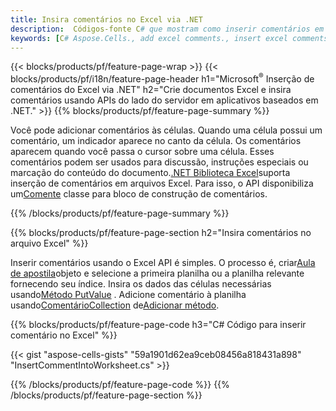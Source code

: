 ```yaml
---
title: Insira comentários no Excel via .NET
description:  Códigos-fonte C# que mostram como inserir comentários em arquivos Excel Microsoft usando a Biblioteca .NET.
keywords: [C# Aspose.Cells., add excel comments., insert excel comments., access excel comments., remove excel comments., delete excel comments., add comments in excel., insert comments in excel., access comments in excel., remove comments in excel., delete comments in excel]
---
```

{{< blocks/products/pf/feature-page-wrap >}}
{{< blocks/products/pf/i18n/feature-page-header h1="Microsoft<sup>&reg;</sup> Inserção de comentários do Excel via .NET" h2="Crie documentos Excel e insira comentários usando APIs do lado do servidor em aplicativos baseados em .NET." >}}
{{% blocks/products/pf/feature-page-summary %}}

 Você pode adicionar comentários às células. Quando uma célula possui um comentário, um indicador aparece no canto da célula. Os comentários aparecem quando você passa o cursor sobre uma célula. Esses comentários podem ser usados para discussão, instruções especiais ou marcação do conteúdo do documento.[.NET Biblioteca Excel](/cells/pt/net/)suporta inserção de comentários em arquivos Excel. Para isso, o API disponibiliza um[Comente](https://reference.aspose.com/cells/net/aspose.cells/comment) classe para bloco de construção de comentários.

{{% /blocks/products/pf/feature-page-summary %}}

{{% blocks/products/pf/feature-page-section h2="Insira comentários no arquivo Excel" %}}

 Inserir comentários usando o Excel API é simples. O processo é, criar[Aula de apostila](https://reference.aspose.com/cells/net/aspose.cells/workbook)objeto e selecione a primeira planilha ou a planilha relevante fornecendo seu índice. Insira os dados das células necessárias usando[Método PutValue](https://reference.aspose.com/cells/net/aspose.cells/cell/methods/putvalue/index) . Adicione comentário à planilha usando[ComentárioCollection](https://reference.aspose.com/cells/net/aspose.cells/commentcollection) de[Adicionar método](https://reference.aspose.com/cells/net/aspose.cells.commentcollection/add/methods/1).

{{% blocks/products/pf/feature-page-code h3="C# Código para inserir comentário no Excel" %}}

{{< gist "aspose-cells-gists" "59a1901d62ea9ceb08456a818431a898" "InsertCommentIntoWorksheet.cs" >}}

{{% /blocks/products/pf/feature-page-code %}}
{{% /blocks/products/pf/feature-page-section %}}
